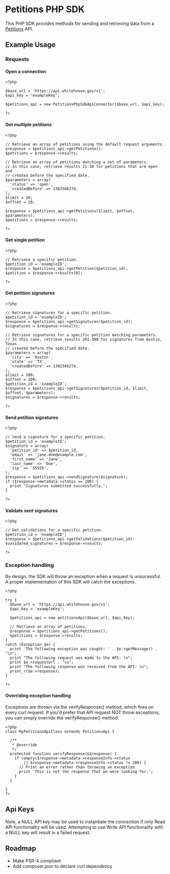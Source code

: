 Petitions PHP SDK
================================================================================

This PHP SDK provides methods for sending and retrieving data from a
[Petitions](https://drupal.org/project/petitions) API.

Example Usage
-------------

### Requests

#### Open a connection

    <?php

    $base_url = 'https://api.whitehouse.gov/v1';
    $api_key = 'exampleKey';

    $petitions_api = new PetitionsPhpSdkApiConnector($base_url, $api_key);

    ?>


#### Get multiple petitions

    <?php

    // Retrieve an array of petitions using the default request arguments.
    $response = $petitions_api->getPetitions();
    $petitions = $response->results;

    // Retrieve an array of petitions matching a set of parameters.
    // In this case, retrieve results 21-30 for petitions that are open and
    // created before the specified date.
    $parameters = array(
      'status' => 'open',
      'createdBefore' => 1382566274,
    );
    $limit = 10;
    $offset = 20;

    $response = $petitions_api->getPetitions($limit, $offset, $parameters);
    $petitions = $response->results;

    ?>

#### Get single petition

    <?php

    // Retrieve a specific petition.
    $petition_id = 'exampleID';
    $response = $petitions_api->getPetition($petition_id);
    $petition = $response->results[0];

    ?>

#### Get petition signatures

    <?php

    // Retrieve signatures for a specific petition.
    $petition_id = 'exampleID';
    $response = $petitions_api->getSignatures($petition_id);
    $signatures = $response->results;

    // Retrieve signatures for a specific petition matching parameters.
    // In this case, retrieve results 201-300 for signatures from Austin, Texas
    // created before the specified date.
    $parameters = array(
      'city' => 'Austin',
      'state' => 'TX',
      'createdBefore' => 1382566274,
    );
    $limit = 100;
    $offset = 200;
    $petition_id = 'exampleID';
    $response = $petitions_api->getSignatures($petition_id, $limit, $offset, $parameters);
    $signatures = $response->results;

    ?>

#### Send petition signatures

    <?php

    // Send a signature for a specific petition.
    $petition_id = 'exampleID';
    $signature = array(
      'petition_id' => $petition_id,
      'email' => 'jane.doe@example.com',
      'first_name' => 'Jane',
      'last_name' => 'Doe',
      'zip' => '55555',
    );
    $response = $petitions_api->sendSignature($signature);
    if ($response->metadata->status == 200) {
      print 'Signatures submitted successfully.';
    }

    ?>

#### Validate sent signatures

    <?php

    // Get validations for a specific petition.
    $petition_id = 'exampleID';
    $response = $petitions_api->getValidations($petition_id);
    $validated_signatures = $response->results;

    ?>

### Exception handling

By design, the SDK will throw an exception when a request is unsucessful.
A proper implementation of this SDK will catch the exceptions.

    <?php

    try {
      $base_url = 'https://api.whitehouse.gov/v1';
      $api_key = 'exampleKey';

      $petitions_api = new petitionsApi($base_url, $api_key);

      // Retrieve an array of petitions.
      $response = $petitions_api->getPetitions();
      $petitions = $response->results;
    }
    catch (Exception $e) {
      print 'The following exception was caught: ' . $e->getMessage() . "\n";
      print "The following request was made to the API: \n";
      print $e->requestUrl . "\n";
      print "The following response was received from the API: \n";
      print_r($e->response);
    }

    ?>

#### Overriding exception handling

Exceptions are thrown via the verifyResponse() method, which fires on every
curl request. If you'd prefer that API request NOT throw exceptions, you can
simply override the verifyResponse() method.

    <?php
    class MyPetitionsApiClass extends PetitionsApi {

      /**
       * @override
       */
      protected function verifyResponse(&$response) {
        if (empty($response->metadata->responseInfo->status
            || $response->metadata->responseInfo->status != 200) {
          // Print an error rather than throwing an exception.
          print 'This is not the response that we were looking for.';
        }
      }

    }
    ?>

Api Keys
----------

Note, a NULL API key may be used to instantiate the connection if only Read API
functionality will be used. Attempting to use Write API functionality with a
NULL key will result in a failed request.


Roadmap
----------

* Make PSR-4 compliant
* Add composer.json to declare curl dependency
